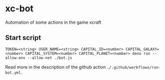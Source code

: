# xc-bot

Automation of some actions in the game xcraft

## Start script

```
TOKEN=<string> USER_NAME=<string> CAPITAL_ID=<number> CAPITAL_GALAXY=<number> CAPITAL_SYSTEM=<number> CAPITAL_PLANET=<number> deno run --allow-env --allow-net ./bot.js
```

Read more in the description of the github action `./.github/workflows/run-bot.yml`.
